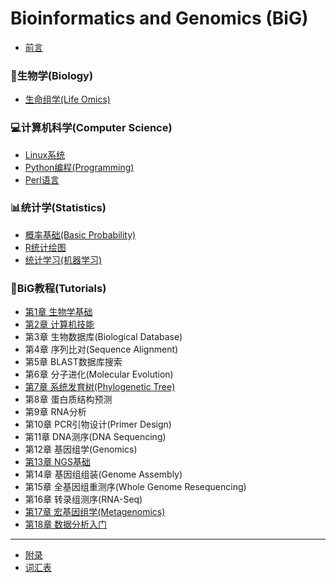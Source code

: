 # Bioinformatics and Genomics (BiG)

* [前言](README.md)

### 🧬生物学(Biology)
* [生命组学(Life Omics)](Biology/Omics.md)

### 💻计算机科学(Computer Science)
* [Linux系统](Computer/Linux.md)
* [Python编程(Programming)](Computer/Python.md)
* [Perl语言](Computer/Perl.md)

### 📊统计学(Statistics)
* [概率基础(Basic Probability)](Statistics/BasicProbability.md)
* [R统计绘图](Statistics/R-intro.md)
* [统计学习(机器学习)](Statistics/StatLearning.md)

### 📖BiG教程(Tutorials)
* [第1章 生物学基础](BiologyBasics.md)
* [第2章 计算机技能](ComputerSkills.md)
* 第3章 生物数据库(Biological Database)
* 第4章 序列比对(Sequence Alignment)
* 第5章 BLAST数据库搜索
* 第6章 分子进化(Molecular Evolution)
* [第7章 系统发育树(Phylogenetic Tree)](Tutorials/07phylogeny.md)
* 第8章 蛋白质结构预测
* 第9章 RNA分析
* 第10章 PCR引物设计(Primer Design)
* 第11章 DNA测序(DNA Sequencing)
* 第12章 基因组学(Genomics)
* [第13章 NGS基础](Tutorials/13NGS.md)
* 第14章 基因组组装(Genome Assembly)
* 第15章 全基因组重测序(Whole Genome Resequencing)
* 第16章 转录组测序(RNA-Seq)
* [第17章 宏基因组学(Metagenomics)](Tutorials/17metagenome.md)
* [第18章 数据分析入门](DataAnalytics.md)
----
* [附录](Appendix.md)
* [词汇表](GLOSSARY.md)
